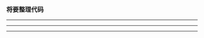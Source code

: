 ### 将要整理代码

--------------------------------
        
--------------------------------


--------------------------------

